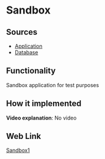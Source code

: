 # Sandbox

## Sources

- [Application](https://github.com/LearnFractal/FractalPlatform/tree/main/FractalPlatform.Examples/Applications/Sandbox1/Sandbox1Application.cs)
- [Database](https://github.com/LearnFractal/FractalPlatform/tree/main/FractalPlatform.Examples/Databases/Sandbox1)

## Functionality

Sandbox application for test purposes

## How it implemented

**Video explanation**: No video

## Web Link

[Sandbox1](https://fraplat.com/mars/Sandbox1)

